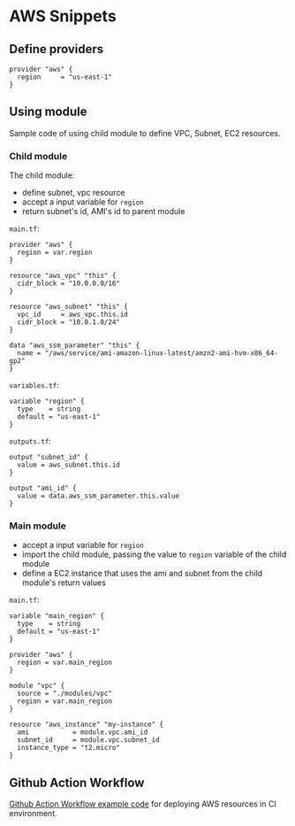 # AWS Snippets

## Define providers

```hcl
provider "aws" {
  region     = "us-east-1"
}
```


## Using module

Sample code of using child module to define VPC, Subnet, EC2 resources.

### Child module

The child module:
- define subnet, vpc resource
- accept a input variable for `region`
- return subnet's id, AMI's id to parent module

`main.tf`:
```hcl
provider "aws" {
  region = var.region
}

resource "aws_vpc" "this" {
  cidr_block = "10.0.0.0/16"
}

resource "aws_subnet" "this" {
  vpc_id     = aws_vpc.this.id
  cidr_block = "10.0.1.0/24"
}

data "aws_ssm_parameter" "this" {
  name = "/aws/service/ami-amazon-linux-latest/amzn2-ami-hvm-x86_64-gp2"
}
```

`variables.tf`:
```hcl
variable "region" {
  type    = string
  default = "us-east-1"
}
```

`outputs.tf`:
```hcl
output "subnet_id" {
  value = aws_subnet.this.id
}

output "ami_id" {
  value = data.aws_ssm_parameter.this.value
}
```

### Main module

- accept a input variable for `region`
- import the child module, passing the value to `region` variable of the child module
- define a EC2 instance that uses the ami and subnet from the child module's return values

`main.tf`:
```hcl
variable "main_region" {
  type    = string
  default = "us-east-1"
}

provider "aws" {
  region = var.main_region
}

module "vpc" {
  source = "./modules/vpc"
  region = var.main_region
}

resource "aws_instance" "my-instance" {
  ami           = module.vpc.ami_id
  subnet_id     = module.vpc.subnet_id
  instance_type = "t2.micro"
}
```


## Github Action Workflow

[Github Action Workflow example code](https://github.com/JesseHoch/learn-terraform-github-actions/blob/master/.github/workflows/terraform.yml) for deploying AWS resources in CI environment.